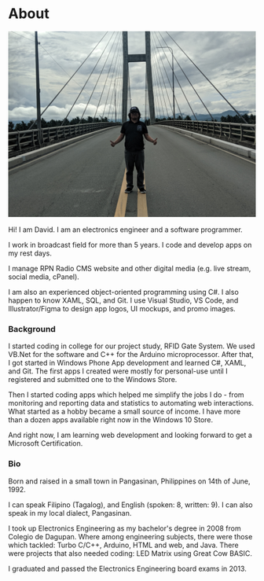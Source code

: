# About


![Macapagal Bridge, Butuan City - 2019](/images/about-hero.jpg)

Hi! I am David. I am an electronics engineer and a software programmer.

I work in broadcast field for more than 5 years. I code and develop apps on my rest days.

I manage RPN Radio CMS website and other digital media (e.g. live stream, social media, cPanel).

I am also an experienced object-oriented programming using C#. I also happen to know XAML, SQL, and Git. I use Visual Studio, VS Code, and Illustrator/Figma to design app logos, UI mockups, and promo images.


### Background
I started coding in college for our project study, RFID Gate System. We used VB.Net for the software and C++ for the Arduino microprocessor. After that, I got started in Windows Phone App development and learned C#, XAML, and Git. The first apps I created were mostly for personal-use until I registered and submitted one to the Windows Store.

Then I started coding apps which helped me simplify the jobs I do - from monitoring and reporting data and statistics to automating web interactions. What started as a hobby became a small source of income. I have more than a dozen apps available right now in the Windows 10 Store.

And right now, I am learning web development and looking forward to get a Microsoft Certification.

### Bio
Born and raised in a small town in Pangasinan, Philippines on 14th of June, 1992.

I can speak Filipino (Tagalog), and English (spoken: 8, written: 9). I can also speak in my local dialect, Pangasinan.

I took up Electronics Engineering as my bachelor's degree in 2008 from Colegio de Dagupan. Where among engineering subjects, there were those which tackled: Turbo C/C++, Arduino, HTML and web, and Java. There were projects that also needed coding: LED Matrix using Great Cow BASIC.

I graduated and passed the Electronics Engineering board exams in 2013.
